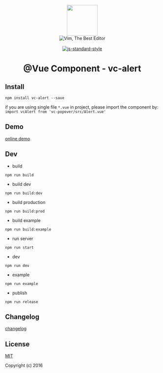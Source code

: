 <p align="center">
    <a href="http://vuejs.org" target="_blank"><img width="100"src="http://vuejs.org/images/logo.png"></a>
    <br>
    <img src="https://img.shields.io/badge/Vim-Best%20Editor-green.svg" alt="Vim, The Best Editor" />
    <br>
    <br>
    <a href="https://github.com/airbnb/javascript"><img src="https://cdn.rawgit.com/feross/standard/master/badge.svg" alt="js-standard-style"></a>
</p>

<h1 align="center">@Vue Component - vc-alert</h1>

## Install

`npm install vc-alert --save`

if you are using single file `*.vue` in project, please import the component by:  
`import vcAlert from 'vc-popover/src/Alert.vue'`

## Demo

[online demo](https://iwaimai-bi-fe.github.io/vc-alert/examples/)

## Dev

* build

```node
npm run build

```

* build dev

```node
npm run build:dev

```

* build production 

```node
npm run build:prod

```

* build example

```node
npm run build:example
```

* run server

```node
npm run start
```

* dev

```node
npm run dev

```

* example 

```node
npm run example 

```

* publish 

```node
npm run release 
```

## Changelog 

[changelog](https://github.com/iwaimai-bi-fe/vc-alert/blob/master/CHANGELOG.md) 

## License

[MIT](http://opensource.org/licenses/MIT)

Copyright (c) 2016

